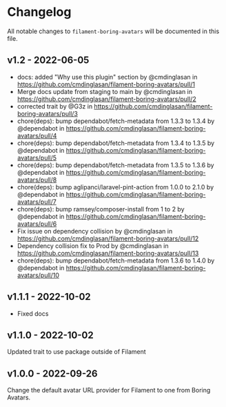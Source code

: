 # Changelog

All notable changes to `filament-boring-avatars` will be documented in this file.

## v1.2 - 2022-06-05

* docs: added "Why use this plugin" section by @cmdinglasan in https://github.com/cmdinglasan/filament-boring-avatars/pull/1
* Merge docs update from staging to main by @cmdinglasan in https://github.com/cmdinglasan/filament-boring-avatars/pull/2
* corrected trait by @G3z in https://github.com/cmdinglasan/filament-boring-avatars/pull/3
* chore(deps): bump dependabot/fetch-metadata from 1.3.3 to 1.3.4 by @dependabot in https://github.com/cmdinglasan/filament-boring-avatars/pull/4
* chore(deps): bump dependabot/fetch-metadata from 1.3.4 to 1.3.5 by @dependabot in https://github.com/cmdinglasan/filament-boring-avatars/pull/5
* chore(deps): bump dependabot/fetch-metadata from 1.3.5 to 1.3.6 by @dependabot in https://github.com/cmdinglasan/filament-boring-avatars/pull/8
* chore(deps): bump aglipanci/laravel-pint-action from 1.0.0 to 2.1.0 by @dependabot in https://github.com/cmdinglasan/filament-boring-avatars/pull/7
* chore(deps): bump ramsey/composer-install from 1 to 2 by @dependabot in https://github.com/cmdinglasan/filament-boring-avatars/pull/6
* Fix issue on dependency collision by @cmdinglasan in https://github.com/cmdinglasan/filament-boring-avatars/pull/12
* Dependency collision fix to Prod by @cmdinglasan in https://github.com/cmdinglasan/filament-boring-avatars/pull/13
* chore(deps): bump dependabot/fetch-metadata from 1.3.6 to 1.4.0 by @dependabot in https://github.com/cmdinglasan/filament-boring-avatars/pull/10

## v1.1.1 - 2022-10-02

- Fixed docs

## v1.1.0 - 2022-10-02

Updated trait to use package outside of Filament

## v1.0.0 - 2022-09-26

Change the default avatar URL provider for Filament to one from Boring Avatars.
